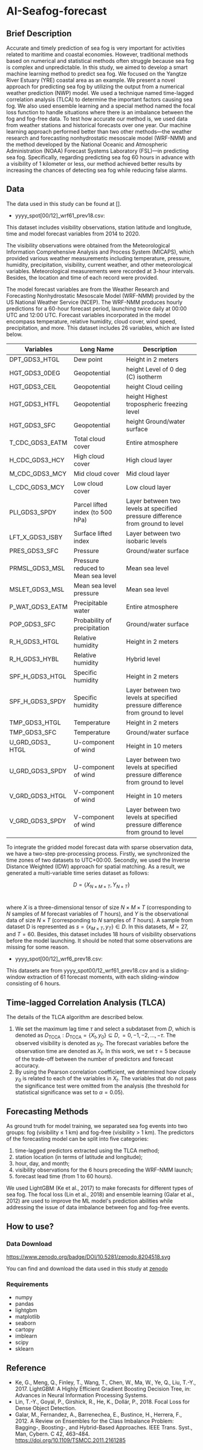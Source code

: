 # AI-Seafog-forecast

## Brief Description

Accurate and timely prediction of sea fog is very important for activities related to maritime and coastal economies. However, traditional methods based on numerical and statistical methods often struggle because sea fog is complex and unpredictable. In this study, we aimed to develop a smart machine learning method to predict sea fog. We focused on the Yangtze River Estuary (YRE) coastal area as an example.  We present a novel approach for predicting sea fog by utilizing the output from a numerical weather prediction (NWP) model. We used a technique named time-lagged correlation analysis (TLCA) to determine the important factors causing sea fog. We also used ensemble learning and a special method named the focal loss function to handle situations where there is an imbalance between the fog and fog-free data. To test how accurate our method is, we used data from weather stations and historical forecasts over one year. Our machine learning approach performed better than two other methods—the weather research and forecasting nonhydrostatic mesoscale model (WRF-NMM) and the method developed by the National Oceanic and Atmospheric Administration (NOAA) Forecast Systems Laboratory (FSL)—in predicting sea fog. Specifically, regarding predicting sea fog 60 hours in advance with a visibility of 1 kilometer or less, our method achieved better results by increasing the chances of detecting sea fog while reducing false alarms.

## Data

The data used in this study can be found at [].

- yyyy_spot[00/12]_wrf61_prev18.csv: 

This dataset includes visibility observations, station latitude and longitude, time and model forecast variables from 2014 to 2020.

The visibility observations were obtained from the Meteorological Information Comprehensive Analysis and Process System (MICAPS), which provided various weather measurements including temperature, pressure, humidity, precipitation, visibility, current weather, and other meteorological variables. Meteorological measurements were recorded at 3-hour intervals. Besides, the location and time of each record were provided.

The model forecast variables are from the Weather Research and Forecasting Nonhydrostatic Mesoscale Model (WRF-NMM) provided by the US National Weather Service (NCEP). The WRF-NMM produces hourly predictions for a 60-hour forecast period, launching twice daily at 00:00 UTC and 12:00 UTC. Forecast variables incorporated in the model encompass temperature, relative humidity, cloud cover, wind speed, precipitation, and more. This dataset includes 26 variables, which are listed below.

| Variables	| Long Name	| Description |
|  ----  |  ----  |  ----  |
| DPT_GDS3_HTGL |	Dew point   |  Height in 2 meters |
| HGT_GDS3_0DEG |	Geopotential  | height	Level of 0 deg (C) isotherm |
| HGT_GDS3_CEIL |	Geopotential  | height	Cloud ceiling |
| HGT_GDS3_HTFL |	Geopotential  | height	Highest tropospheric freezing level |
| HGT_GDS3_SFC |	Geopotential   | height	Ground/water surface |
| T_CDC_GDS3_EATM |	Total cloud cover  |	Entire atmosphere |
| H_CDC_GDS3_HCY |	High cloud cover |	High cloud layer |
| M_CDC_GDS3_MCY |	Mid cloud cover	 | Mid cloud layer |
| L_CDC_GDS3_MCY |	Low cloud cover	 | Low cloud layer |
| PLI_GDS3_SPDY |	Parcel lifted index (to 500 hPa)  |	Layer between two levels at specified pressure difference from ground to level |
| LFT_X_GDS3_ISBY |	Surface lifted index	 | Layer between two isobaric levels |
| PRES_GDS3_SFC |	Pressure	 | Ground/water surface |
| PRMSL_GDS3_MSL |	Pressure reduced to Mean sea level  |	Mean sea level |
| MSLET_GDS3_MSL |	Mean sea level pressure	 | Mean sea level |
| P_WAT_GDS3_EATM |	Precipitable water	 | Entire atmosphere |
| POP_GDS3_SFC |	Probability of precipitation	 | Ground/water surface |
| R_H_GDS3_HTGL |	Relative humidity	 | Height in 2 meters |
| R_H_GDS3_HYBL |	Relative humidity	 | Hybrid level |
| SPF_H_GDS3_HTGL |	Specific humidity	 | Height in 2 meters |
| SPF_H_GDS3_SPDY |	Specific humidity	 | Layer between two levels at specified pressure difference from ground to level |
| TMP_GDS3_HTGL |	Temperature	 | Height in 2 meters |
| TMP_GDS3_SFC |	Temperature	 | Ground/water surface |
| U_GRD_GDS3_ HTGL |	U-component of wind	 | Height in 10 meters |
| U_GRD_GDS3_SPDY |	U-component of wind	 | Layer between two levels at specified pressure difference from ground to level |
| V_GRD_GDS3_HTGL |	V-component of wind	 | Height in 10 meters |
| V_GRD_GDS3_SPDY |	V-component of wind	 | Layer between two levels at specified pressure difference from ground to level |

 
To integrate the gridded model forecast data with sparse observation data, we have a two-step pre-processing process. Firstly, we synchronized the time zones of two datasets to UTC+00:00. Secondly, we used the Inverse Distance Weighted (IDW) approach for spatial matching. As a result, we generated a multi-variable time series dataset as follows: 

$$D=\{X_{N \times M \times T}, Y_{N \times T}\}$$  

where $X$ is a three-dimensional tensor of size $N\times M\times T$ (corresponding to $N$ samples of $M$ forecast variables of $T$ hours), and $Y$ is the observational data of size $N\times T$ (corresponding to $N$ samples of $T$ hours). A sample from dataset D is represented as $s= \{ x_{M \times T}, y_T \} \in D$. In this datasets, $M=27$, and $T=60$. Besides, this dataset includes 18 hours of visibility observations before the model launching. It should be noted that some observations are missing for some reason.


- yyyy_spot[00/12]_wrf6_prev18.csv: 

This datasets are from yyyy_spot00/12_wrf61_prev18.csv and is a sliding-window extraction of 61 forecast moments, with each sliding-window consisting of 6 hours.

## Time-lagged Correlation Analysis (TLCA)

The details of the TLCA algorithm are described below.

1. We set the maximum lag time $\tau$ and select a subdataset from  $D$, which is denoted as $D_{\mathrm{TCCA}}:D_{\mathrm{TCCA}}=\{X_t,y_0\}\subseteq D,=0,-1,-2,\ldots,-\tau$. The observed visibility is denoted as $y_0$. The forecast variables before the observation time are denoted as $X_t$. In this work, we set $\tau=5$ because of the trade-off between the number of predictors and forecast accuracy.
2. By using the Pearson correlation coefficient, we determined how closely $y_0$ is related to each of the variables in $X_t$. The variables that do not pass the significance test were omitted from the analysis (the threshold for statistical significance was set to $\alpha=0.05$). 



## Forecasting Methods

As ground truth for model training, we separated sea fog events into two groups: fog (visibility $\le$ 1 km) and fog-free (visibility $>$ 1 km). The predictors of the forecasting model can be split into five categories: 
1. time-lagged predictors extracted using the TLCA method;
2. station location (in terms of latitude and longitude);
3. hour, day, and month;
4. visibility observations for the 6 hours preceding the WRF-NMM launch;
5. forecast lead time (from 1 to 60 hours).

We used LightGBM (Ke et al., 2017) to make forecasts for different types of sea fog. The focal loss (Lin et al., 2018) and ensemble learning (Galar et al., 2012) are used to improve the ML model's prediction abilities while addressing the issue of data imbalance between fog and fog-free events.

## How to use?

### Data Download

https://www.zenodo.org/badge/DOI/10.5281/zenodo.8204518.svg


You can find and download the data used in this study at [zenodo](https://doi.org/10.5281/zenodo.8204518.)

### Requirements

- numpy
- pandas
- lightgbm
- matplotlib
- seaborn
- cartopy
- imblearn
- scipy
- sklearn


## Reference
- Ke, G., Meng, Q., Finley, T., Wang, T., Chen, W., Ma, W., Ye, Q., Liu, T.-Y., 2017. LightGBM: A Highly Efficient Gradient Boosting Decision Tree, in: Advances in Neural Information Processing Systems.
- Lin, T.-Y., Goyal, P., Girshick, R., He, K., Dollár, P., 2018. Focal Loss for Dense Object Detection.
- Galar, M., Fernandez, A., Barrenechea, E., Bustince, H., Herrera, F., 2012. A Review on Ensembles for the Class Imbalance Problem: Bagging-, Boosting-, and Hybrid-Based Approaches. IEEE Trans. Syst., Man, Cybern. C 42, 463–484. https://doi.org/10.1109/TSMCC.2011.2161285
















